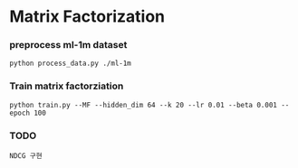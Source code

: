 # Matrix Factorization

### preprocess ml-1m dataset
```
python process_data.py ./ml-1m
```
### Train matrix factorziation
```
python train.py --MF --hidden_dim 64 --k 20 --lr 0.01 --beta 0.001 --epoch 100
```

### TODO
```
NDCG 구현
```
